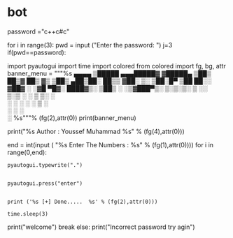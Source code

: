 # bot
password ="c++c#c"

for i in range(3):
    pwd = input ("Enter the password: ")
    j=3
    if(pwd==password):
       
import pyautogui
import time
import colored
from colored import fg, bg, attr
banner_menu = """%s
 ▄▄▄▄    ▒█████  ▄▄▄█████▓
▓█████▄ ▒██▒  ██▒▓  ██▒ ▓▒
▒██▒ ▄██▒██░  ██▒▒ ▓██░ ▒░
▒██░█▀  ▒██   ██░░ ▓██▓ ░ 
░▓█  ▀█▓░ ████▓▒░  ▒██▒ ░ 
░▒▓███▀▒░ ▒░▒░▒░   ▒ ░░   
▒░▒   ░   ░ ▒ ▒░     ░    
 ░    ░ ░ ░ ░ ▒    ░      
 ░          ░ ░           
      ░
%s"""% (fg(2),attr(0))
print(banner_menu)

print("%s Author : Youssef Muhammad %s" % (fg(4),attr(0)))

end = int(input ( "%s Enter The Numbers  :  %s" % (fg(1),attr(0))))
for i in range(0,end):

    pyautogui.typewrite(".")


    pyautogui.press("enter")


    print ('%s [+] Done.....  %s' % (fg(2),attr(0)))

    time.sleep(3)

 print("welcome")
        break
    else:
        print("Incorrect password try agin")
